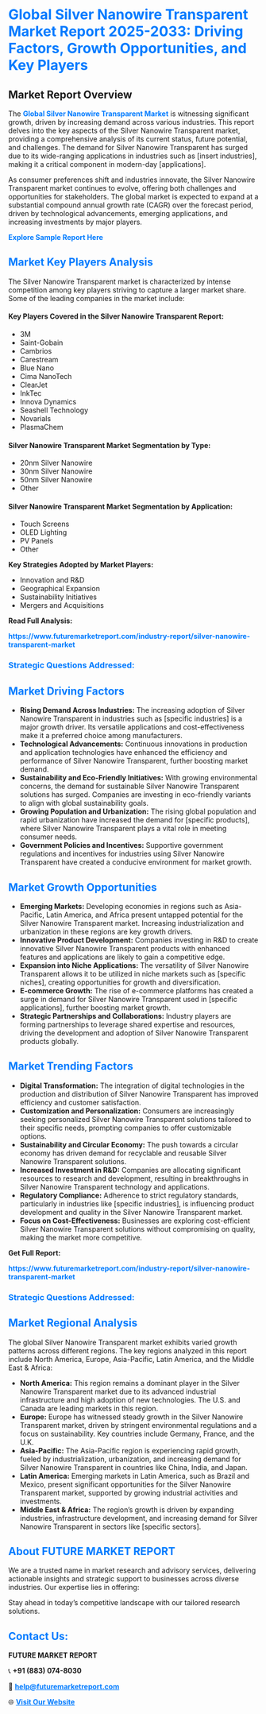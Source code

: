 <h1 style="color: #007BFF;">Global Silver Nanowire Transparent Market Report 2025-2033: Driving Factors, Growth Opportunities, and Key Players</h1>

<section id="overview">
<h2>Market Report Overview</h2>
<p>The <a href="https://www.futuremarketreport.com/industry-report/silver-nanowire-transparent-market" style="color: #007BFF; text-decoration: none;"><strong>Global Silver Nanowire Transparent Market</strong></a> is witnessing significant growth, driven by increasing demand across various industries. This report delves into the key aspects of the Silver Nanowire Transparent market, providing a comprehensive analysis of its current status, future potential, and challenges. The demand for Silver Nanowire Transparent has surged due to its wide-ranging applications in industries such as [insert industries], making it a critical component in modern-day [applications].</p>
<p>As consumer preferences shift and industries innovate, the Silver Nanowire Transparent market continues to evolve, offering both challenges and opportunities for stakeholders. The global market is expected to expand at a substantial compound annual growth rate (CAGR) over the forecast period, driven by technological advancements, emerging applications, and increasing investments by major players.</p>
</section>

<section id="overview">
<p><a href="https://www.futuremarketreport.com/request-sample/reportId=103141" style="color: #007BFF; text-decoration: none;"><strong>Explore Sample Report Here</strong></a></p>
</section>

<section id="key-players">
<h2 style="color: #007BFF;">Market Key Players Analysis</h2>
<p>The Silver Nanowire Transparent market is characterized by intense competition among key players striving to capture a larger market share. Some of the leading companies in the market include:</p>
<h4>Key Players Covered in the Silver Nanowire Transparent Report:</h4>
<ul><li>3M</li><li>Saint-Gobain</li><li>Cambrios</li><li>Carestream</li><li>Blue Nano</li><li>Cima NanoTech</li><li>ClearJet</li><li>InkTec</li><li>Innova Dynamics</li><li>Seashell Technology</li><li>Novarials</li><li>PlasmaChem</li></ul>
<h4>Silver Nanowire Transparent Market Segmentation by Type:</h4>
<ul><li>20nm Silver Nanowire</li><li>30nm Silver Nanowire</li><li>50nm Silver Nanowire</li><li>Other</li></ul>

<h4>Silver Nanowire Transparent Market Segmentation by Application:</h4>
<ul><li>Touch Screens</li><li>OLED Lighting</li><li>PV Panels</li><li>Other</li></ul>
<p><strong>Key Strategies Adopted by Market Players:</strong></p>
<ul>
<li>Innovation and R&D</li>
<li>Geographical Expansion</li>
<li>Sustainability Initiatives</li>
<li>Mergers and Acquisitions</li>
</ul>
</section>

<section>
<p><strong>Read Full Analysis: </strong></p><a href="https://www.futuremarketreport.com/industry-report/silver-nanowire-transparent-market" style="color: #007BFF; text-decoration: none;"><strong>https://www.futuremarketreport.com/industry-report/silver-nanowire-transparent-market</strong></a>
<h3 style="color: #007BFF;">Strategic Questions Addressed:</h3>
</section>

<section id="driving-factors">
<h2 style="color: #007BFF;">Market Driving Factors</h2>
<ul>
<li><strong>Rising Demand Across Industries:</strong> The increasing adoption of Silver Nanowire Transparent in industries such as [specific industries] is a major growth driver. Its versatile applications and cost-effectiveness make it a preferred choice among manufacturers.</li>
<li><strong>Technological Advancements:</strong> Continuous innovations in production and application technologies have enhanced the efficiency and performance of Silver Nanowire Transparent, further boosting market demand.</li>
<li><strong>Sustainability and Eco-Friendly Initiatives:</strong> With growing environmental concerns, the demand for sustainable Silver Nanowire Transparent solutions has surged. Companies are investing in eco-friendly variants to align with global sustainability goals.</li>
<li><strong>Growing Population and Urbanization:</strong> The rising global population and rapid urbanization have increased the demand for [specific products], where Silver Nanowire Transparent plays a vital role in meeting consumer needs.</li>
<li><strong>Government Policies and Incentives:</strong> Supportive government regulations and incentives for industries using Silver Nanowire Transparent have created a conducive environment for market growth.</li>
</ul>
</section>

<section id="growth-opportunities">
<h2 style="color: #007BFF;">Market Growth Opportunities</h2>
<ul>
<li><strong>Emerging Markets:</strong> Developing economies in regions such as Asia-Pacific, Latin America, and Africa present untapped potential for the Silver Nanowire Transparent market. Increasing industrialization and urbanization in these regions are key growth drivers.</li>
<li><strong>Innovative Product Development:</strong> Companies investing in R&D to create innovative Silver Nanowire Transparent products with enhanced features and applications are likely to gain a competitive edge.</li>
<li><strong>Expansion into Niche Applications:</strong> The versatility of Silver Nanowire Transparent allows it to be utilized in niche markets such as [specific niches], creating opportunities for growth and diversification.</li>
<li><strong>E-commerce Growth:</strong> The rise of e-commerce platforms has created a surge in demand for Silver Nanowire Transparent used in [specific applications], further boosting market growth.</li>
<li><strong>Strategic Partnerships and Collaborations:</strong> Industry players are forming partnerships to leverage shared expertise and resources, driving the development and adoption of Silver Nanowire Transparent products globally.</li>
</ul>
</section>

<section id="trending-factors">
<h2 style="color: #007BFF;">Market Trending Factors</h2>
<ul>
<li><strong>Digital Transformation:</strong> The integration of digital technologies in the production and distribution of Silver Nanowire Transparent has improved efficiency and customer satisfaction.</li>
<li><strong>Customization and Personalization:</strong> Consumers are increasingly seeking personalized Silver Nanowire Transparent solutions tailored to their specific needs, prompting companies to offer customizable options.</li>
<li><strong>Sustainability and Circular Economy:</strong> The push towards a circular economy has driven demand for recyclable and reusable Silver Nanowire Transparent solutions.</li>
<li><strong>Increased Investment in R&D:</strong> Companies are allocating significant resources to research and development, resulting in breakthroughs in Silver Nanowire Transparent technology and applications.</li>
<li><strong>Regulatory Compliance:</strong> Adherence to strict regulatory standards, particularly in industries like [specific industries], is influencing product development and quality in the Silver Nanowire Transparent market.</li>
<li><strong>Focus on Cost-Effectiveness:</strong> Businesses are exploring cost-efficient Silver Nanowire Transparent solutions without compromising on quality, making the market more competitive.</li>
</ul>
</section>

<section>
<p><strong>Get Full Report: </strong></p><a href="https://www.futuremarketreport.com/industry-report/silver-nanowire-transparent-market" style="color: #007BFF; text-decoration: none;"><strong>https://www.futuremarketreport.com/industry-report/silver-nanowire-transparent-market</strong></a>
<h3 style="color: #007BFF;">Strategic Questions Addressed:</h3>
</section>


<section id="regional-analysis">
<h2 style="color: #007BFF;">Market Regional Analysis</h2>
<p>The global Silver Nanowire Transparent market exhibits varied growth patterns across different regions. The key regions analyzed in this report include North America, Europe, Asia-Pacific, Latin America, and the Middle East & Africa:</p>
<ul>
<li><strong>North America:</strong> This region remains a dominant player in the Silver Nanowire Transparent market due to its advanced industrial infrastructure and high adoption of new technologies. The U.S. and Canada are leading markets in this region.</li>
<li><strong>Europe:</strong> Europe has witnessed steady growth in the Silver Nanowire Transparent market, driven by stringent environmental regulations and a focus on sustainability. Key countries include Germany, France, and the U.K.</li>
<li><strong>Asia-Pacific:</strong> The Asia-Pacific region is experiencing rapid growth, fueled by industrialization, urbanization, and increasing demand for Silver Nanowire Transparent in countries like China, India, and Japan.</li>
<li><strong>Latin America:</strong> Emerging markets in Latin America, such as Brazil and Mexico, present significant opportunities for the Silver Nanowire Transparent market, supported by growing industrial activities and investments.</li>
<li><strong>Middle East & Africa:</strong> The region’s growth is driven by expanding industries, infrastructure development, and increasing demand for Silver Nanowire Transparent in sectors like [specific sectors].</li>
</ul>
</section>

<footer>
<h2 style="color: #007BFF;">About FUTURE MARKET REPORT</h2>
<p>We are a trusted name in market research and advisory services, delivering actionable insights and strategic support to businesses across diverse industries. Our expertise lies in offering:</p>

<p>Stay ahead in today’s competitive landscape with our tailored research solutions.</p>

<h2 style="color: #007BFF;">Contact Us:</h2>
<p><strong>FUTURE MARKET REPORT</strong></p>
<p>📞 <strong>+91 (883) 074-8030</strong></p>
<p>📧 <strong><a href="mailto:help@futuremarketreport.com" style="color: #007BFF;">help@futuremarketreport.com</a></strong></p>
<p>🌐 <strong><a href="https://www.futuremarketreport.com/" style="color: #007BFF;">Visit Our Website</a></strong></p>
</footer>